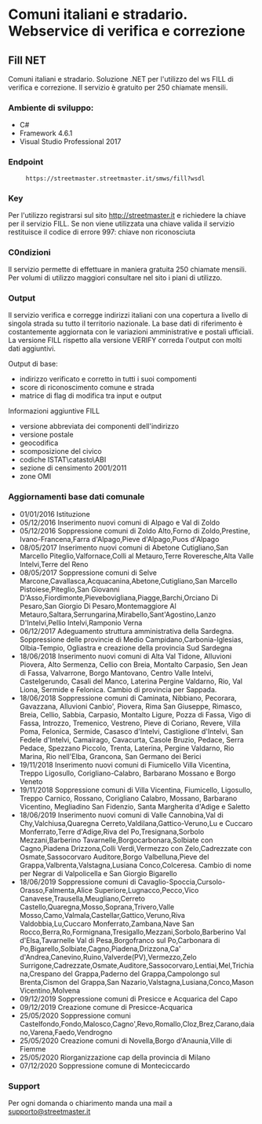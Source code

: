 # Comuni italiani e stradario. Webservice di verifica e correzione
## Fill NET
Comuni italiani e stradario. Soluzione .NET per l'utilizzo del ws FILL di verifica e correzione. Il servizio è gratuito per 250 chiamate mensili.

### Ambiente di sviluppo:
  - C#
  - Framework 4.6.1
  - Visual Studio Professional 2017

### Endpoint
```
     https://streetmaster.streetmaster.it/smws/fill?wsdl
```

### Key
Per l'utilizzo registrarsi sul sito http://streetmaster.it e richiedere la chiave per il servizio FILL.
Se non viene utilizzata una chiave valida il servizio restituisce il codice di errore 997: chiave non riconosciuta

### C0ndizioni
Il servizio permette di effettuare in maniera gratuita 250 chiamate mensili. 
Per volumi di utilizzo maggiori consultare nel sito i piani di utilizzo.

### Output
Il servizio verifica e corregge indirizzi italiani con una copertura a livello di singola strada su tutto il territorio nazionale.
La base dati di riferimento è costantemente aggiornata con le variazioni amministrative e postali ufficiali.
La versione FILL rispetto alla versione VERIFY correda l'output con molti dati aggiuntivi.
  
Output di base:
  - indirizzo verificato e corretto in tutti i suoi compomenti
  - score di riconoscimento comune e strada
  - matrice di flag di modifica tra input e output
  
Informazioni aggiuntive FILL  
 - versione abbreviata dei componenti dell'indirizzo
 - versione postale
 - geocodifica
 - scomposizione del civico 
 - codiche ISTAT\catasto\ABI
 - sezione di censimento 2001/2011
 - zone OMI
 
### Aggiornamenti base dati comunale
  - 01/01/2016 Istituzione
  - 05/12/2016 Inserimento nuovi comuni di Alpago e Val di Zoldo
  - 05/12/2016 Soppressione comuni di Zoldo Alto,Forno di Zoldo,Prestine, Ivano-Francena,Farra d'Alpago,Pieve d'Alpago,Puos d'Alpago
  - 08/05/2017 Inserimento nuovi comuni di Abetone Cutigliano,San Marcello Piteglio,Valfornace,Colli al Metauro,Terre Roveresche,Alta Valle Intelvi,Terre del Reno
  - 08/05/2017 Soppressione comuni di Selve Marcone,Cavallasca,Acquacanina,Abetone,Cutigliano,San Marcello Pistoiese,Piteglio,San Giovanni D'Asso,Fiordimonte,Pievebovigliana,Piagge,Barchi,Orciano Di Pesaro,San Giorgio Di Pesaro,Montemaggiore Al Metauro,Saltara,Serrungarina,Mirabello,Sant'Agostino,Lanzo D'Intelvi,Pellio Intelvi,Ramponio Verna
  - 06/12/2017 Adeguamento struttura amministrativa della Sardegna. Soppressione delle provincie di Medio Campidano,Carbonia-Iglesias, Olbia-Tempio, Ogliastra e creazione della provincia Sud Sardegna
  - 18/06/2018 Inserimento nuovi comuni di Alta Val Tidone, Alluvioni Piovera, Alto Sermenza, Cellio con Breia, Montalto Carpasio, Sen Jean di Fassa, Valvarrone, Borgo Mantovano, Centro Valle Intelvi, Castelgerundo, Casali del Manco, Laterina Pergine Valdarno, Rio, Val Liona, Sermide e Felonica. Cambio di provincia per Sappada.
  - 18/06/2018 Soppressione comuni di Caminata, Nibbiano, Pecorara, Gavazzana, Alluvioni Canbio', Piovera, Rima San Giuseppe, Rimasco, Breia, Cellio, Sabbia, Carpasio, Montalto Ligure, Pozza di Fassa, Vigo di Fassa, Introzzo, Tremenico, Vestreno, Pieve di Coriano, Revere, Villa Poma, Felonica, Sermide, Casasco d'Intelvi, Castiglione d'Intelvi, San Fedele d'Intelvi, Camairago, Cavacurta, Casole Bruzio, Pedace, Serra Pedace, Spezzano Piccolo, Trenta, Laterina, Pergine Valdarno, Rio Marina, Rio nell'Elba, Grancona, San Germano dei Berici
  - 19/11/2018 Inserimento nuovi comuni di Fiumicello Villa Vicentina, Treppo Ligosullo, Corigliano-Calabro, Barbarano Mossano e Borgo Veneto
  - 19/11/2018 Soppressione comuni di Villa Vicentina, Fiumicello, Ligosullo, Treppo Carnico, Rossano, Corigliano Calabro, Mossano, Barbarano Vicentino, Megliadino San Fidenzio, Santa Margherita d'Adige e Saletto 
  - 18/06/2019 Inserimento nuovi comuni di Valle Cannobina,Val di Chy,Valchiusa,Quaregna Cerreto,Valdilana,Gattico-Veruno,Lu e Cuccaro Monferrato,Terre d'Adige,Riva del Po,Tresignana,Sorbolo Mezzani,Barberino Tavarnelle,Borgocarbonara,Solbiate con Cagno,Piadena Drizzona,Colli Verdi,Vermezzo con Zelo,Cadrezzate con Osmate,Sassocorvaro Auditore,Borgo Valbelluna,Pieve del Grappa,Valbrenta,Valstagna,Lusiana Conco,Colceresa. Cambio di nome per Negrar di Valpolicella e San Giorgio Bigarello
  - 18/06/2019 Soppressione comuni di Cavaglio-Spoccia,Cursolo-Orasso,Falmenta,Alice Superiore,Lugnacco,Pecco,Vico Canavese,Trausella,Meugliano,Cerreto Castello,Quaregna,Mosso,Soprana,Trivero,Valle Mosso,Camo,Valmala,Castellar,Gattico,Veruno,Riva Valdobbia,Lu,Cuccaro Monferrato,Zambana,Nave San Rocco,Berra,Ro,Formignana,Tresigallo,Mezzani,Sorbolo,Barberino Val d'Elsa,Tavarnelle Val di Pesa,Borgofranco sul Po,Carbonara di Po,Bigarello,Solbiate,Cagno,Piadena,Drizzona,Ca' d'Andrea,Canevino,Ruino,Valverde(PV),Vermezzo,Zelo Surrigone,Cadrezzate,Osmate,Auditore,Sassocorvaro,Lentiai,Mel,Trichiana,Crespano del Grappa,Paderno del Grappa,Campolongo sul Brenta,Cismon del Grappa,San Nazario,Valstagna,Lusiana,Conco,Mason Vicentino,Molvena      
  - 09/12/2019 Soppressione comuni di Presicce e Acquarica del Capo
  - 09/12/2019 Creazione comune di Presicce-Acquarica
  - 25/05/2020 Soppressione comuni Castelfondo,Fondo,Malosco,Cagno',Revo,Romallo,Cloz,Brez,Carano,daiano,Varena,Faedo,Vendrogno
  - 25/05/2020 Creazione comuni di Novella,Borgo d'Anaunia,Ville di Fiemme
  - 25/05/2020 Riorganizzazione cap della provincia di Milano
  - 07/12/2020 Soppressione comune di Monteciccardo
  
### Support
Per ogni domanda o chiarimento manda una mail a supporto@streetmaster.it
